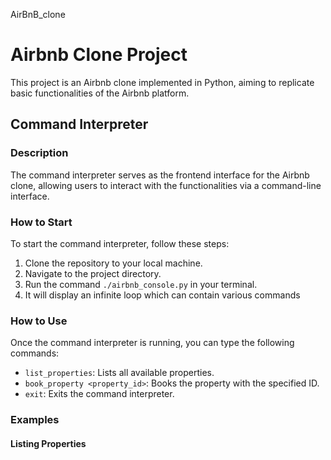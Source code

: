 AirBnB_clone

# Airbnb Clone Project

This project is an Airbnb clone implemented in Python, aiming to replicate basic functionalities of the Airbnb platform.

## Command Interpreter

### Description

The command interpreter serves as the frontend interface for the Airbnb clone, allowing users to interact with the functionalities via a command-line interface.

### How to Start

To start the command interpreter, follow these steps:

1. Clone the repository to your local machine.
2. Navigate to the project directory.
3. Run the command `./airbnb_console.py` in your terminal.
4. It will display an infinite loop which can contain various commands

### How to Use

Once the command interpreter is running, you can type the following commands:

- `list_properties`: Lists all available properties.
- `book_property <property_id>`: Books the property with the specified ID.
- `exit`: Exits the command interpreter.

### Examples

#### Listing Properties
